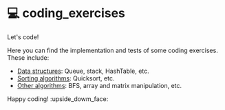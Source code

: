 # :computer: coding_exercises

Let's code!

Here you can find the implementation and tests of some coding exercises.
These include:
 * [Data structures](./src/data_structures): Queue, stack, HashTable, etc.
 * [Sorting algorithms](./src/sorting): Quicksort, etc.
 * [Other algorithms](./src/exercises): BFS, array and matrix manipulation, etc.
 
Happy coding! :upside_dowm_face:
  